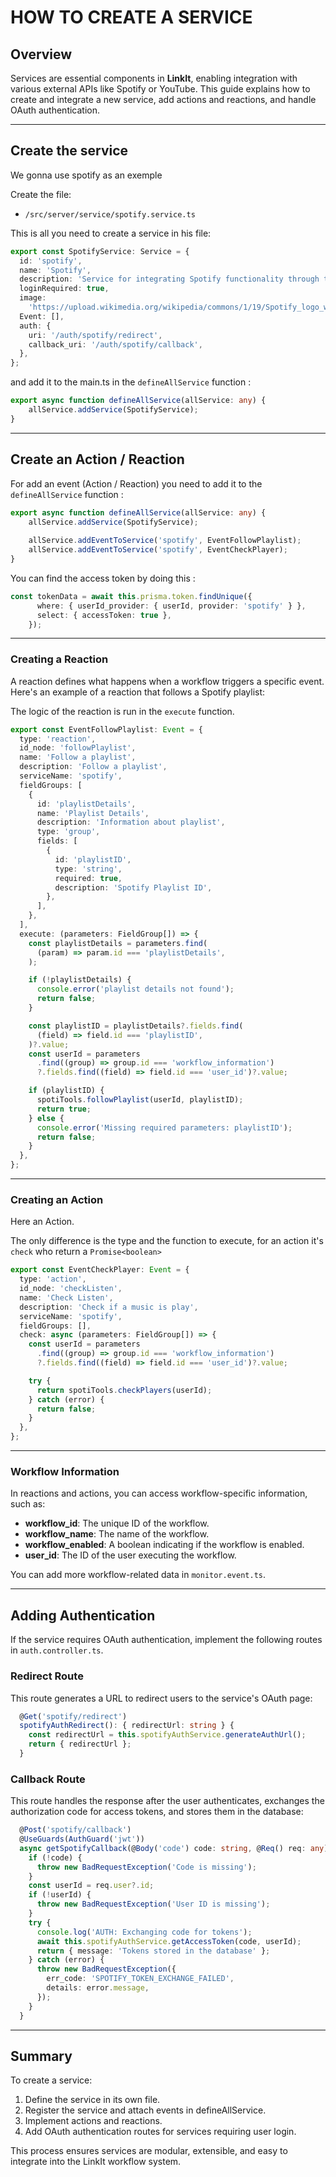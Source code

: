 # **HOW TO CREATE A SERVICE**

## **Overview**

Services are essential components in **LinkIt**, enabling integration with various external APIs like Spotify or YouTube. This guide explains how to create and integrate a new service, add actions and reactions, and handle OAuth authentication.

---

## **Create the service**

We gonna use spotify as an exemple

Create the file:
   - `/src/server/service/spotify.service.ts`
   
This is all you need to create a service in his file:
```typescript
export const SpotifyService: Service = {
  id: 'spotify',
  name: 'Spotify',
  description: 'Service for integrating Spotify functionality through the API',
  loginRequired: true,
  image:
    'https://upload.wikimedia.org/wikipedia/commons/1/19/Spotify_logo_without_text.svg',
  Event: [],
  auth: {
    uri: '/auth/spotify/redirect',
    callback_uri: '/auth/spotify/callback',
  },
};
```
and add it to the main.ts in the `defineAllService` function :
```typescript
export async function defineAllService(allService: any) {
    allService.addService(SpotifyService);
}
```
---
## **Create an Action / Reaction**


For add an event (Action / Reaction) you need to add it to the `defineAllService` function :
```typescript
export async function defineAllService(allService: any) {
    allService.addService(SpotifyService);
    
    allService.addEventToService('spotify', EventFollowPlaylist);
    allService.addEventToService('spotify', EventCheckPlayer);
}
```

You can find the access token by doing this :
```typescript
const tokenData = await this.prisma.token.findUnique({
      where: { userId_provider: { userId, provider: 'spotify' } },
      select: { accessToken: true },
    });
```
---
### **Creating a Reaction**

A reaction defines what happens when a workflow triggers a specific event. Here's an example of a reaction that follows a Spotify playlist:

The logic of the reaction is run in the `execute` function.
```typescript
export const EventFollowPlaylist: Event = {
  type: 'reaction',
  id_node: 'followPlaylist',
  name: 'Follow a playlist',
  description: 'Follow a playlist',
  serviceName: 'spotify',
  fieldGroups: [
    {
      id: 'playlistDetails',
      name: 'Playlist Details',
      description: 'Information about playlist',
      type: 'group',
      fields: [
        {
          id: 'playlistID',
          type: 'string',
          required: true,
          description: 'Spotify Playlist ID',
        },
      ],
    },
  ],
  execute: (parameters: FieldGroup[]) => {
    const playlistDetails = parameters.find(
      (param) => param.id === 'playlistDetails',
    );

    if (!playlistDetails) {
      console.error('playlist details not found');
      return false;
    }

    const playlistID = playlistDetails?.fields.find(
      (field) => field.id === 'playlistID',
    )?.value;
    const userId = parameters
      .find((group) => group.id === 'workflow_information')
      ?.fields.find((field) => field.id === 'user_id')?.value;

    if (playlistID) {
      spotiTools.followPlaylist(userId, playlistID);
      return true;
    } else {
      console.error('Missing required parameters: playlistID');
      return false;
    }
  },
};
```
---
### **Creating an Action**

Here an Action.

The only difference is the type and the function to execute, for an action it's `check` who return a `Promise<boolean>`
```typescript
export const EventCheckPlayer: Event = {
  type: 'action',
  id_node: 'checkListen',
  name: 'Check Listen',
  description: 'Check if a music is play',
  serviceName: 'spotify',
  fieldGroups: [],
  check: async (parameters: FieldGroup[]) => {
    const userId = parameters
      .find((group) => group.id === 'workflow_information')
      ?.fields.find((field) => field.id === 'user_id')?.value;

    try {
      return spotiTools.checkPlayers(userId);
    } catch (error) {
      return false;
    }
  },
};
```
---
### **Workflow Information**
In reactions and actions, you can access workflow-specific information, such as:

- **workflow_id**: The unique ID of the workflow.
- **workflow_name**: The name of the workflow.
- **workflow_enabled**: A boolean indicating if the workflow is enabled.
- **user_id**: The ID of the user executing the workflow.

You can add more workflow-related data in `monitor.event.ts`.

---
## **Adding Authentication**


If the service requires OAuth authentication, implement the following routes in `auth.controller.ts`.

### Redirect Route
This route generates a URL to redirect users to the service's OAuth page:
```typescript
  @Get('spotify/redirect')
  spotifyAuthRedirect(): { redirectUrl: string } {
    const redirectUrl = this.spotifyAuthService.generateAuthUrl();
    return { redirectUrl };
  }
```

### Callback Route
This route handles the response after the user authenticates, exchanges the authorization code for access tokens, and stores them in the database:
```typescript
  @Post('spotify/callback')
  @UseGuards(AuthGuard('jwt'))
  async getSpotifyCallback(@Body('code') code: string, @Req() req: any) {
    if (!code) {
      throw new BadRequestException('Code is missing');
    }
    const userId = req.user?.id;
    if (!userId) {
      throw new BadRequestException('User ID is missing');
    }
    try {
      console.log('AUTH: Exchanging code for tokens');
      await this.spotifyAuthService.getAccessToken(code, userId);
      return { message: 'Tokens stored in the database' };
    } catch (error) {
      throw new BadRequestException({
        err_code: 'SPOTIFY_TOKEN_EXCHANGE_FAILED',
        details: error.message,
      });
    }
  }
```

---

## **Summary**
To create a service:

1. Define the service in its own file.
2. Register the service and attach events in defineAllService.
3. Implement actions and reactions.
4. Add OAuth authentication routes for services requiring user login.

This process ensures services are modular, extensible, and easy to integrate into the LinkIt workflow system.